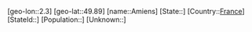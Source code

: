 ﻿---
location: [49.89,2.3]
type: City
tags:
- geo/City


SpocWebEntityId: 28801
isDeleted: false
confidential: public

---
[geo-lon::2.3]
[geo-lat::49.89]
[name::Amiens]
[State::]
[Country::[France](geo/Continent/Europe/France.md)]
[StateId::]
[Population::]
[Unknown::]

